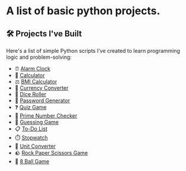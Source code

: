 # A list of basic python projects.

## 🛠 Projects I've Built

Here's a list of simple Python scripts I’ve created to learn programming logic and problem-solving:

- ⏰ [Alarm Clock](./alarm-clock.py)
- 🧮 [Calculator](./calc.py)
- ⚖️ [BMI Calculator](./bmi.py)
- 💱 [Currency Converter](./currency-converter.py)
- 🎲 [Dice Roller](./diceroll.py)
- 🔐 [Password Generator](./password-generator.py)
- ❓ [Quiz Game](./quiz.py)
- 🔢 [Prime Number Checker](./prime.py)
- 🎯 [Guessing Game](./guessing-game.py)
- 📋 [To-Do List](./to-do.py)
- ⏱️ [Stopwatch](./stopwatch.py)
- 🔢 [Unit Converter](./unit_converter.py)
- 🪨 [Rock Paper Scissors Game](./rps.py)
- 🎱 [8 Ball Game](./8_ball.py)


